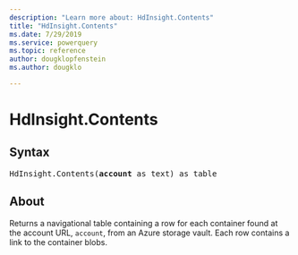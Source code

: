 ```yaml
---
description: "Learn more about: HdInsight.Contents"
title: "HdInsight.Contents"
ms.date: 7/29/2019
ms.service: powerquery
ms.topic: reference
author: dougklopfenstein
ms.author: dougklo

---
```

# HdInsight.Contents

## Syntax

<pre>
HdInsight.Contents(<b>account</b> as text) as table
</pre>
  
## About  
Returns a navigational table containing a row for each container found at the account URL, `account`, from an Azure storage vault. Each row contains a link to the container blobs.
